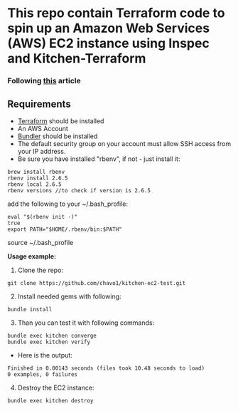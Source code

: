# This repo contain Terraform code to spin up an Amazon Web Services (AWS) EC2 instance using Inspec and Kitchen-Terraform

### Following [this](https://newcontext-oss.github.io/kitchen-terraform/tutorials/amazon_provider_ec2.html) article

## Requirements
- [Terraform](https://www.terraform.io/) should be installed
- An AWS Account
- [Bundler](https://bundler.io/) should be installed
- The default security group on your account must allow SSH access from your IP address.
- Be sure you have installed "rbenv", if not - just install it:
```
brew install rbenv
rbenv install 2.6.5
rbenv local 2.6.5
rbenv versions //to check if version is 2.6.5
```
add the following to your ~/.bash_profile:

```
eval "$(rbenv init -)"
true
export PATH="$HOME/.rbenv/bin:$PATH"
```

source ~/.bash_profile

**Usage example:**


1.  Clone the repo:

```
git clone https://github.com/chavo1/kitchen-ec2-test.git
```
2. Install needed gems with following:
```
bundle install
```
3. Than you can test it with following commands:

```
bundle exec kitchen converge
bundle exec kitchen verify
```
- Here is the output:
```
Finished in 0.00143 seconds (files took 10.48 seconds to load)
0 examples, 0 failures
```
4. Destroy the EC2 instance:
```
bundle exec kitchen destroy
```
